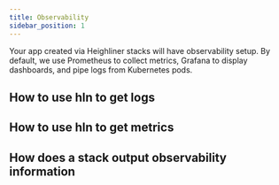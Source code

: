 ```yaml
---
title: Observability
sidebar_position: 1
---
```


Your app created via Heighliner stacks will have observability setup.
By default, we use Prometheus to collect metrics, Grafana to display dashboards, and pipe logs from Kubernetes pods.

## How to use hln to get logs

## How to use hln to get metrics

## How does a stack output observability information
